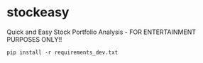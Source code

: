 # stockeasy
Quick and Easy Stock Portfolio Analysis - FOR ENTERTAINMENT PURPOSES ONLY!!

```
pip install -r requirements_dev.txt
```
